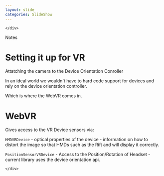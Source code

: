 ```yaml
---
layout: slide
categories: SlideShow
---
```


<div class="panel slide-content">
	<div class="panel-body marked">

	</div>
</div>
<div class="panel notes">
	<div class="panel-heading">Notes</div>
	<div class="panel-body marked">

# Setting it up for VR

Attatching the camera to the Device Orientation Conroller

In an ideal world we wouldn't have to hard code support for devices and rely on the device orientation controller.

Which is where the WebVR comes in.

# WebVR

Gives access to the VR Device sensors via:

`HMDVRDevice` - optical properties of the device - information on how to distort the image so that HMDs such as the Rift and will display it correctly.

`PositionSensorVRDevice` - Access to the Position/Rotation of Headset - current library uses the device orientation api.

 
	</div>
</div>
